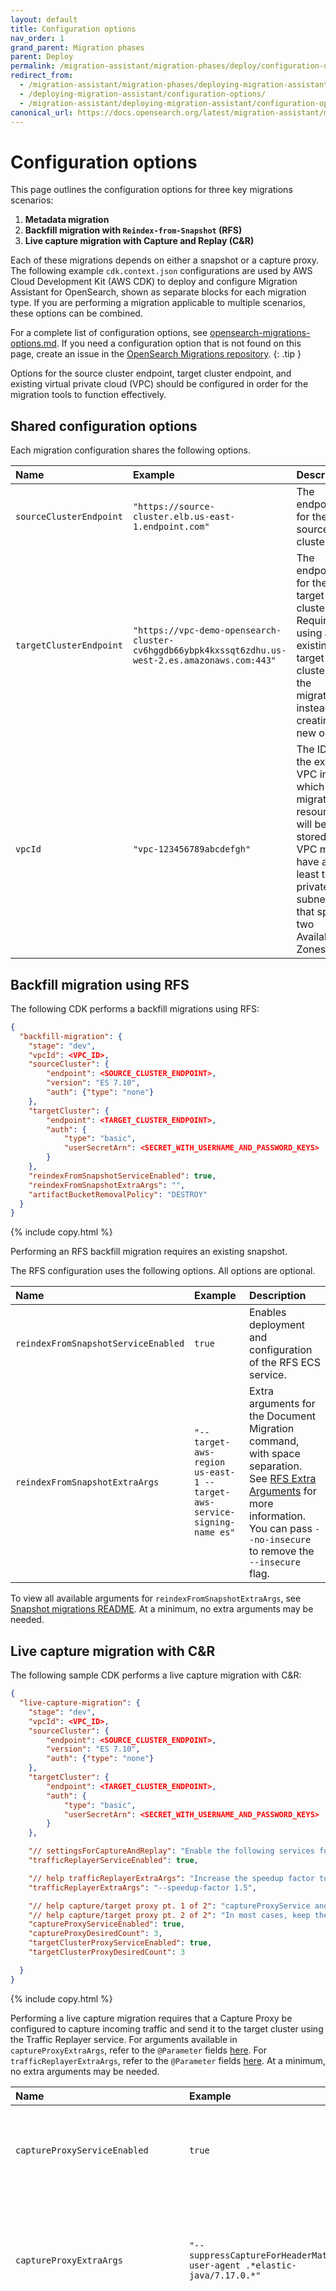 ```yaml
---
layout: default
title: Configuration options
nav_order: 1
grand_parent: Migration phases
parent: Deploy
permalink: /migration-assistant/migration-phases/deploy/configuration-options/
redirect_from:
  - /migration-assistant/migration-phases/deploying-migration-assistant/configuration-options/
  - /deploying-migration-assistant/configuration-options/
  - /migration-assistant/deploying-migration-assistant/configuration-options/
canonical_url: https://docs.opensearch.org/latest/migration-assistant/migration-phases/deploy/configuration-options/
---
```


# Configuration options

This page outlines the configuration options for three key migrations scenarios:

1. **Metadata migration**
2. **Backfill migration with `Reindex-from-Snapshot` (RFS)**
3. **Live capture migration with  Capture and Replay  (C&R)**

Each of these migrations depends on either a snapshot or a capture proxy. The following example `cdk.context.json` configurations are used by AWS Cloud Development Kit (AWS CDK) to deploy and configure Migration Assistant for OpenSearch, shown as separate blocks for each migration type. If you are performing a migration applicable to multiple scenarios, these options can be combined.


For a complete list of configuration options, see [opensearch-migrations-options.md](https://github.com/opensearch-project/opensearch-migrations/blob/main/deployment/cdk/opensearch-service-migration/options.md). If you need a configuration option that is not found on this page, create an issue in the [OpenSearch Migrations repository](https://github.com/opensearch-project/opensearch-migrations/issues).
{: .tip }

Options for the source cluster endpoint, target cluster endpoint, and existing virtual private cloud (VPC) should be configured in order for the migration tools to function effectively.

## Shared configuration options

Each migration configuration shares the following options.


| Name | Example  | Description   |
| :--- | :--- | :--- |
| `sourceClusterEndpoint` | `"https://source-cluster.elb.us-east-1.endpoint.com"`  | The endpoint for the source cluster.  |
| `targetClusterEndpoint` | `"https://vpc-demo-opensearch-cluster-cv6hggdb66ybpk4kxssqt6zdhu.us-west-2.es.amazonaws.com:443"`   | The endpoint for the target cluster. Required if using an existing target cluster for the migration instead of creating a new one. |
| `vpcId` | `"vpc-123456789abcdefgh"`  | The ID of the existing VPC in which the migration resources will be stored. The VPC must have at least two private subnets that span two Availability Zones. |


## Backfill migration using RFS

The following CDK performs a backfill migrations using RFS:

```json
{
  "backfill-migration": {
    "stage": "dev",
    "vpcId": <VPC_ID>,
    "sourceCluster": {
        "endpoint": <SOURCE_CLUSTER_ENDPOINT>,
        "version": "ES 7.10",
        "auth": {"type": "none"}
    },
    "targetCluster": {
        "endpoint": <TARGET_CLUSTER_ENDPOINT>,
        "auth": {
            "type": "basic",
            "userSecretArn": <SECRET_WITH_USERNAME_AND_PASSWORD_KEYS>
        }
    },
    "reindexFromSnapshotServiceEnabled": true,
    "reindexFromSnapshotExtraArgs": "",
    "artifactBucketRemovalPolicy": "DESTROY"
  }
}
```
{% include copy.html %}

Performing an RFS backfill migration requires an existing snapshot. 


The RFS configuration uses the following options. All options are optional. 

| Name  | Example | Description |
| :--- | :--- | :--- |
| `reindexFromSnapshotServiceEnabled` | `true` | Enables deployment and configuration of the RFS ECS service. |
| `reindexFromSnapshotExtraArgs` | `"--target-aws-region us-east-1 --target-aws-service-signing-name es"` | Extra arguments for the Document Migration command, with space separation. See [RFS Extra Arguments](https://github.com/opensearch-project/opensearch-migrations/blob/main/DocumentsFromSnapshotMigration/README.md#arguments) for more information. You can pass `--no-insecure` to remove the `--insecure` flag. |

To view all available arguments for `reindexFromSnapshotExtraArgs`, see [Snapshot migrations README](https://github.com/opensearch-project/opensearch-migrations/blob/main/DocumentsFromSnapshotMigration/README.md#arguments). At a minimum, no extra arguments may be needed.

## Live capture migration with C&R 

The following sample CDK performs a live capture migration with C&R:

```json
{
  "live-capture-migration": {
    "stage": "dev",
    "vpcId": <VPC_ID>,
    "sourceCluster": {
        "endpoint": <SOURCE_CLUSTER_ENDPOINT>,
        "version": "ES 7.10",
        "auth": {"type": "none"}
    },
    "targetCluster": {
        "endpoint": <TARGET_CLUSTER_ENDPOINT>,
        "auth": {
            "type": "basic",
            "userSecretArn": <SECRET_WITH_USERNAME_AND_PASSWORD_KEYS>
        }
    },

    "// settingsForCaptureAndReplay": "Enable the following services for live traffic capture and replay:",
    "trafficReplayerServiceEnabled": true,

    "// help trafficReplayerExtraArgs": "Increase the speedup factor to replay requests at a faster rate in order to catch up.",
    "trafficReplayerExtraArgs": "--speedup-factor 1.5",

    "// help capture/target proxy pt. 1 of 2": "captureProxyService and targetClusterProxyService deployment will fail without network access to clusters.",
    "// help capture/target proxy pt. 2 of 2": "In most cases, keep the desired count setting at `0` until you verify connectivity in the migration console. After verifying connectivity, you can redeploy with a higher desired count.",
    "captureProxyServiceEnabled": true,
    "captureProxyDesiredCount": 3,
    "targetClusterProxyServiceEnabled": true,
    "targetClusterProxyDesiredCount": 3

  }
}
```
{% include copy.html %}

Performing a live capture migration requires that a Capture Proxy be configured to capture incoming traffic and send it to the target cluster using the Traffic Replayer service. For arguments available in `captureProxyExtraArgs`, refer to the `@Parameter` fields [here](https://github.com/opensearch-project/opensearch-migrations/blob/main/TrafficCapture/trafficCaptureProxyServer/src/main/java/org/opensearch/migrations/trafficcapture/proxyserver/CaptureProxy.java). For `trafficReplayerExtraArgs`, refer to the `@Parameter` fields [here](https://github.com/opensearch-project/opensearch-migrations/blob/main/TrafficCapture/trafficReplayer/src/main/java/org/opensearch/migrations/replay/TrafficReplayer.java). At a minimum, no extra arguments may be needed.


| Name  | Example                                                                | Description   |
| :--- |:-----------------------------------------------------------------------| :--- |
| `captureProxyServiceEnabled`    | `true`                                                                 | Enables the Capture Proxy service deployment using an AWS CloudFormation stack.  |
| `captureProxyExtraArgs`  | `"--suppressCaptureForHeaderMatch user-agent .*elastic-java/7.17.0.*"` | Extra arguments for the Capture Proxy command, including options specified by the [Capture Proxy](https://github.com/opensearch-project/opensearch-migrations/blob/main/TrafficCapture/trafficCaptureProxyServer/src/main/java/org/opensearch/migrations/trafficcapture/proxyserver/CaptureProxy.java).  |
| `captureProxyDesiredCount`  | `0`                                                                    |  Sets the number of Capture Proxy Amazon Elastic Container Service (Amazon ECS) tasks. In most cases, keep this setting at `0` until you verify connectivity between the source and target clusters in the migration console. After deployment, you can modify the networking setup to allow ingress from the migration security groups into the existing cluster security groups.  |
| `trafficReplayerServiceEnabled` | `true`                                                                 | Enables the Traffic Replayer service deployment using a CloudFormation stack.  |
| `trafficReplayerExtraArgs`      | `"--sigv4-auth-header-service-region es,us-east-1 --speedup-factor 5"` | Extra arguments for the Traffic Replayer command, including options for auth headers and other parameters specified by the [Traffic Replayer](https://github.com/opensearch-project/opensearch-migrations/blob/main/TrafficCapture/trafficReplayer/src/main/java/org/opensearch/migrations/replay/TrafficReplayer.java). |
| `targetClusterProxyServiceEnabled` | `true`                                                                 | Enables the target cluster proxy service deployment using a CloudFormation stack. |
| `targetClusterProxyDesiredCount`  | `0`                                                                    | Sets the number of target cluster proxy Amazon ECS tasks. In most cases, keep this setting at `0` until you verify connectivity between the source and target clusters in the migration console. After deployment, you can modify the networking setup to allow ingress from the migration security groups into the existing cluster security groups.  |

For arguments available in `captureProxyExtraArgs`, see the `@Parameter` fields in [`CaptureProxy.java`](https://github.com/opensearch-project/opensearch-migrations/blob/main/TrafficCapture/trafficCaptureProxyServer/src/main/java/org/opensearch/migrations/trafficcapture/proxyserver/CaptureProxy.java). For `trafficReplayerExtraArgs`, see the `@Parameter` fields in [`TrafficReplayer.java`](https://github.com/opensearch-project/opensearch-migrations/blob/main/TrafficCapture/trafficReplayer/src/main/java/org/opensearch/migrations/replay/TrafficReplayer.java).


## Cluster authentication options

Both the source and target cluster can use no authentication, authentication limited to VPC, basic authentication with a username and password, or AWS Signature Version 4 scoped to a user or role.

### No authentication

```json
    "sourceCluster": {
        "endpoint": <SOURCE_CLUSTER_ENDPOINT>,
        "version": "ES 7.10",
        "auth": {"type": "none"}
    }
```
{% include copy.html %}

### Basic authentication

```json
    "sourceCluster": {
        "endpoint": <SOURCE_CLUSTER_ENDPOINT>,
        "version": "ES 7.10",
        "auth": {
            "type": "basic",
            "userSecretArn": <SECRET_WITH_USERNAME_AND_PASSWORD_KEYS>
        }
    }
```
{% include copy.html %}

### AWS Signature Version 4 authentication

```json
    "sourceCluster": {
        "endpoint": <SOURCE_CLUSTER_ENDPOINT>,
        "version": "ES 7.10",
        "auth": {
            "type": "sigv4",
            "region": "us-east-1",
            "serviceSigningName": "es"
        }
    }
```
{% include copy.html %}

The `serviceSigningName` can be `es` for an Elasticsearch or OpenSearch domain.

All of these authentication options apply to both source and target clusters.

## Snapshot options

The following configuration options customize the process of migrating from snapshots.

### Snapshot of a managed service source

If your source cluster is on Amazon OpenSearch Service, you need to set up an additional AWS Identity and Access Management (IAM) role and pass it with the snapshot creation call, as described in the [AWS documentation](https://docs.aws.amazon.com/opensearch-service/latest/developerguide/managedomains-snapshots.html). Migration Assistant can automatically manage this process. OpenSearch Service snapshots are only compatible with AWS Signature Version 4 authentication. The following parameter ensures that the additional IAM role is created and passed.

| Name  | Example | Description |
| :--- | :--- | :--- |
| `managedServiceSourceSnapshotEnabled` | `true` | Creates the necessary roles and trust relationships for taking a snapshot of an OpenSearch Service source cluster. This is only compatible with AWS Signature Version 4 authentication.|

### Bring your own snapshot

You can use an existing Amazon Simple Storage Service (Amazon S3) snapshot to perform [metadata]({{site.url}}{{site.baseurl}}/migration-assistant/migration-phases/migrating-metadata/) and [backfill]({{site.url}}{{site.baseurl}}/migration-assistant/migration-phases/backfill/) migrations instead of using Migration Assistant to create a snapshot:

```json
    "snapshot": {
        "snapshotName": "my-snapshot-name",
        "snapshotRepoName": "my-snapshot-repo",
        "s3Uri": "s3://my-s3-bucket-name/my-bucket-path-to-snapshot-repo",
        "s3Region": "us-east-2"
    }
```
{% include copy.html %}

The version of the cluster used for the provided snapshot configuration should be aligned with the source cluster version. The source cluster version is required to ensure that the provided snapshot is parsed appropriately. If access to the source cluster is not required for monitoring and verification, it can be disabled as follows:
```json
    "sourceCluster": {
        "disabled": true,
        "version": "ES 7.10"
    }
```
{% include copy.html %}

By default, Amazon S3 buckets automatically allow roles in the same AWS account (with the appropriate `s3:*` permissions) to access the S3 bucket, regardless of the bucket's AWS Region. If the external S3 bucket is in the same AWS account as the Migration Assistant deployment, no further IAM configuration is required to access the bucket.

If you use a custom permission model with Amazon S3, any access control list (ACL) or custom bucket policy should allow the Migration Assistant task roles for RFS and the migration console to read from the S3 bucket.

If the S3 bucket is in a separate AWS account from the Migration Assistant deployment, you need a custom bucket policy similar to the following to allow access to Migration Assistant:

```json
{
  "Version": "2012-10-17",
  "Statement": [
    {
      "Sid": "AllowExternalAccountReadAccessToBucket",
      "Effect": "Allow",
      "Principal": {
        "AWS": "arn:aws:iam::<ACCOUNT_ID>:root"
      },
      "Action": [
        "s3:GetObject",
        "s3:ListBucket",
        "s3:GetBucketLocation"
      ],
      "Resource": [
        "arn:aws:s3:::my-s3-bucket-name",
        "arn:aws:s3:::my-s3-bucket-name/*"
      ]
    }
  ]
}
```
{% include copy.html %}

## Network configuration

The migration tooling expects the source cluster, target cluster, and migration resources to exist in the same VPC. If this is not the case, manual networking setup outside of this documentation is likely required.
